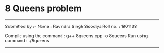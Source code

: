 # 8 Queens problem
-------------

Submitted by :-
  Name : Ravindra Singh Sisodiya
  Roll no. : 1801138


Compile using the command : g++ 8queens.cpp -o 8queens
Run using command : ./8queens

------------
